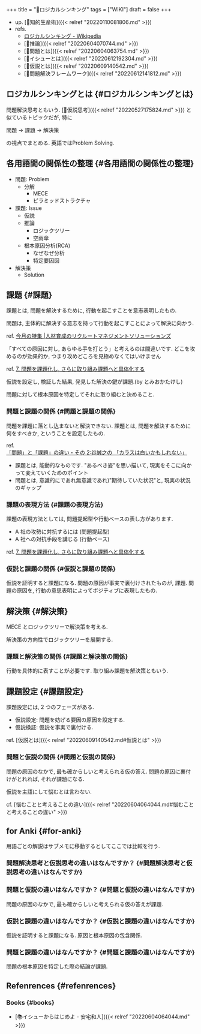 +++
title = "📝ロジカルシンキング"
tags = ["WIKI"]
draft = false
+++

-   up. [📁知的生産術]({{< relref "20220110081806.md" >}})
-   refs.
    -   [ロジカルシンキング - Wikipedia](http://ja.wikipedia.org/wiki/%E3%83%AD%E3%82%B8%E3%82%AB%E3%83%AB%E3%82%B7%E3%83%B3%E3%82%AD%E3%83%B3%E3%82%B0)
    -   [📝推論]({{< relref "20220604070744.md" >}})
    -   [📝問題とは]({{< relref "20220604063754.md" >}})
    -   [📝イシューとは]({{< relref "20220612192304.md" >}})
    -   [📝仮説とは]({{< relref "20220609140542.md" >}})
    -   [📁問題解決フレームワーク]({{< relref "20220612141812.md" >}})


## ロジカルシンキングとは {#ロジカルシンキングとは}

問題解決思考ともいう. [📝仮説思考]({{< relref "20220527175824.md" >}}) と似ているトピックだが, 特に

問題 -> 課題 -> 解決策

の視点でまとめる. 英語ではProblem Solving.


## 各用語間の関係性の整理 {#各用語間の関係性の整理}

-   問題: Problem
    -   分解
        -   MECE
        -   ピラミッドストラクチャ
-   課題: Issue
    -   仮説
    -   推論
        -   ロジックツリー
        -   空雨傘
    -   根本原因分析(RCA)
        -   なぜなぜ分析
        -   特定要因図
-   解決策
    -   Solution


## 課題 {#課題}

課題とは, 問題を解決するために, 行動を起こすことを意志表明したもの.

問題は, 主体的に解決する意志を持って行動を起こすことによって解決に向かう.

ref. [今月の特集 |人材育成のリクルートマネジメントソリューションズ](http://www.recruit-ms.co.jp/issue/feature/kaihatsu/200702/01.html)

「すべての原因に対し, あらゆる手を打とう」と考えるのは間違いです. どこを攻めるのが効果的か, つまり攻めどころを見極めなくてはいけません

ref. [7.  問題を課題化し, さらに取り組み課題へと具体化する](http://kantokushi.or.jp/lsp/no672/672_02.html)

仮説を設定し, 検証した結果, 発見した解決の鍵が課題.(by とみおかたけし)

問題に対して根本原因を特定してそれに取り組むと決めること.


### 問題と課題の関係 {#問題と課題の関係}

問題を課題に落とし込まないと解決できない. 課題とは, 問題を解決するために何をすべきか, ということを設定したもの.

ref. [「問題」と「課題」の違い・その 2:谷誠之の 「カラスは白いかもしれない」](http://blogs.itmedia.co.jp/tani/2012/11/post-f0b6.html)

-   課題とは, 能動的なものです. "あるべき姿"を思い描いて, 現実をそこに向かって変えていくためのポイント
-   問題とは, 意識的にであれ無意識であれ)"期待していた状況"と, 現実の状況のギャップ


### 課題の表現方法 {#課題の表現方法}

課題の表現方法としては, 問題提起型や行動ベースの表し方があります.

-   A 社の攻勢に対抗するには (問題提起型)
-   A 社への対抗手段を講じる (行動ベース)

ref. [7.  問題を課題化し, さらに取り組み課題へと具体化する](http://kantokushi.or.jp/lsp/no672/672_02.html)


### 仮説と課題の関係 {#仮説と課題の関係}

仮説を証明すると課題になる. 問題の原因が事実で裏付けされたものが, 課題. 問題の原因を, 行動の意思表明によってポジティブに表現したもの.


## 解決策 {#解決策}

MECE とロジックツリーで解決策を考える.

解決策の方向性でロジックツリーを展開する.


### 課題と解決策の関係 {#課題と解決策の関係}

行動を具体的に表すことが必要です. 取り組み課題を解決策ともいう.


## 課題設定 {#課題設定}

課題設定には, 2 つのフェーズがある.

-   仮説設定: 問題を妨げる要因の原因を設定する.
-   仮説検証: 仮説を事実で裏付ける.

ref. [仮説とは]({{< relref "20220609140542.md#仮説とは" >}})


### 問題と仮説の関係 {#問題と仮説の関係}

問題の原因のなかで, 最も確からしいと考えられる仮の答え. 問題の原因に裏付けがとれれば, それが課題になる.

仮説を主語にして悩むとは言わない.

cf. [悩むことと考えることの違い]({{< relref "20220604064044.md#悩むことと考えることの違い" >}})


## for Anki {#for-anki}

用語ごとの解説はサブメモに移動するとしてここでは比較を行う.


### 問題解決思考と仮説思考の違いはなんですか？ {#問題解決思考と仮説思考の違いはなんですか}


### 問題と仮説の違いはなんですか？ {#問題と仮説の違いはなんですか}

問題の原因のなかで, 最も確からしいと考えられる仮の答えが課題.


### 仮説と課題の違いはなんですか？ {#仮説と課題の違いはなんですか}

仮説を証明すると課題になる. 原因と根本原因の包含関係.


### 問題と課題の違いはなんですか？ {#問題と課題の違いはなんですか}

問題の根本原因を特定した際の結論が課題.


## Refenrences {#refenrences}


### Books {#books}

-   [📚イシューからはじめよ - 安宅和人]({{< relref "20220604064044.md" >}})
